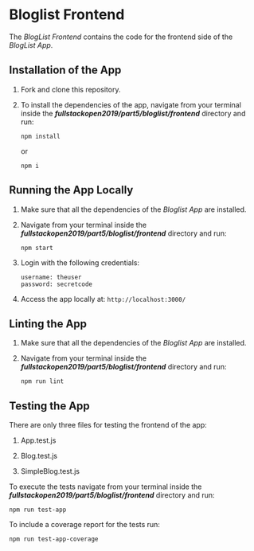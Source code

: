 # Bloglist Frontend

The *BlogList Frontend* contains the code for the frontend side of the *BlogList App*.

## Installation of the App

1. Fork and clone this repository.

2. To install the dependencies of the app, navigate from your terminal inside the ***fullstackopen2019/part5/bloglist/frontend*** directory and run:

    ```
    npm install
    ````

    or

    ```
    npm i
    ````

## Running the App Locally

1. Make sure that all the dependencies of the *Bloglist App* are installed.

2. Navigate from your terminal inside the ***fullstackopen2019/part5/bloglist/frontend*** directory and run:

    ```
    npm start
    ````

3. Login with the following credentials:
    ```
    username: theuser
    password: secretcode
    ```

4. Access the app locally at: ```http://localhost:3000/```

## Linting the App

1. Make sure that all the dependencies of the *Bloglist App* are installed.

2. Navigate from your terminal inside the ***fullstackopen2019/part5/bloglist/frontend*** directory and run:

    ```
    npm run lint
    ````

## Testing the App

There are only three files for testing the frontend of the app:

1. App.test.js

2. Blog.test.js

3. SimpleBlog.test.js


To execute the tests navigate from your terminal inside the ***fullstackopen2019/part5/bloglist/frontend*** directory and run:

```
npm run test-app
````

To include a coverage report for the tests run:

```
npm run test-app-coverage
````